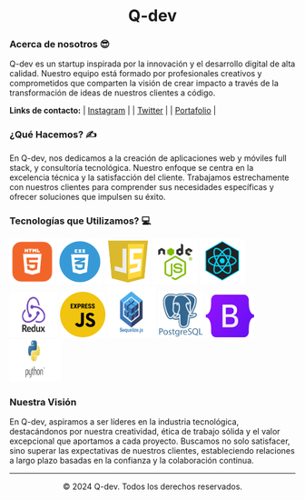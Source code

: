 <h1 align="center">Q-dev</h1>

### Acerca de nosotros 😎

Q-dev es un startup inspirada por la innovación y el desarrollo digital de alta calidad. Nuestro equipo está formado por profesionales creativos y comprometidos que comparten la visión de crear impacto a través de la transformación de ideas de nuestros clientes a código.

**Links de contacto:**
| [Instagram](https://www.instagram.com/jccl.code) |
| [Twitter](https://twitter.com/JCCL_code) |
| [Portafolio](https://www.cristiansombra.com) |

### ¿Qué Hacemos? ✍️

En Q-dev, nos dedicamos a la creación de aplicaciones web y móviles full stack, y consultoría tecnológica. Nuestro enfoque se centra en la excelencia técnica y la satisfacción del cliente. Trabajamos estrechamente con nuestros clientes para comprender sus necesidades específicas y ofrecer soluciones que impulsen su éxito.


### Tecnologías que Utilizamos? 💻

<img src="https://github.com/Q-dev-services/Q-dev-services/blob/main/images/HTML.png" alt="Ejemplo de imagen" width="80" height="80"> <img src="https://github.com/Q-dev-services/Q-dev-services/blob/main/images/CSS.png" alt="Ejemplo de imagen" width="80" height="80"> <img src="https://github.com/Q-dev-services/Q-dev-services/blob/main/images/JS.png" alt="Ejemplo de imagen" width="80" height="80"> <img src="https://github.com/Q-dev-services/Q-dev-services/blob/main/images/NODE.png" alt="Ejemplo de imagen" width="80" height="80"> <img src="https://github.com/Q-dev-services/Q-dev-services/blob/main/images/REACT.png" alt="Ejemplo de imagen" width="80" height="80"> <img src="https://github.com/Q-dev-services/Q-dev-services/blob/main/images/REDUX.png" alt="Ejemplo de imagen" width="85" height="80"> <img src="https://github.com/Q-dev-services/Q-dev-services/blob/main/images/EXPRESS.png" alt="Ejemplo de imagen" width="80" height="80"> <img src="https://github.com/Q-dev-services/Q-dev-services/blob/main/images/SEQUELIZE.png" alt="Ejemplo de imagen" width="85" height="90"> <img src="https://github.com/Q-dev-services/Q-dev-services/blob/main/images/POSTGRESQL.png" alt="Ejemplo de imagen" width="80" height="80"> <img src="https://github.com/Q-dev-services/Q-dev-services/blob/main/images/Bootstrap.png" alt="Ejemplo de imagen" width="85" height="75"> <img src="https://github.com/Q-dev-services/Q-dev-services/blob/main/images/PYTHON.png" alt="Ejemplo de imagen" width="90" height="75">



### Nuestra Visión

En Q-dev, aspiramos a ser líderes en la industria tecnológica, destacándonos por nuestra creatividad, ética de trabajo sólida y el valor excepcional que aportamos a cada proyecto. Buscamos no solo satisfacer, sino superar las expectativas de nuestros clientes, estableciendo relaciones a largo plazo basadas en la confianza y la colaboración continua.



---


<p align="center">© 2024 Q-dev. Todos los derechos reservados.</p>
